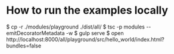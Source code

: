 # How to run the examples locally

$ cp -r ./modules/playground ./dist/all/
$ tsc -p modules --emitDecoratorMetadata -w
$ gulp serve
$ open http://localhost:8000/all/playground/src/hello_world/index.html?bundles=false
